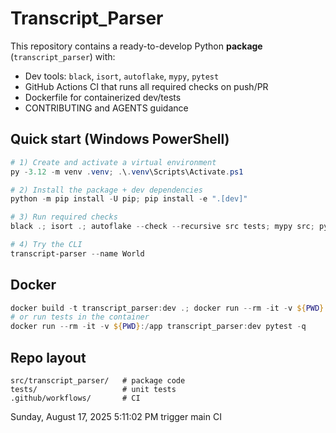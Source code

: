 # Transcript_Parser

This repository contains a ready-to-develop Python **package** (`transcript_parser`) with:
- Dev tools: `black`, `isort`, `autoflake`, `mypy`, `pytest`
- GitHub Actions CI that runs all required checks on push/PR
- Dockerfile for containerized dev/tests
- CONTRIBUTING and AGENTS guidance

## Quick start (Windows PowerShell)

```powershell
# 1) Create and activate a virtual environment
py -3.12 -m venv .venv; .\.venv\Scripts\Activate.ps1

# 2) Install the package + dev dependencies
python -m pip install -U pip; pip install -e ".[dev]"

# 3) Run required checks
black .; isort .; autoflake --check --recursive src tests; mypy src; pytest -q

# 4) Try the CLI
transcript-parser --name World
```

## Docker

```powershell
docker build -t transcript_parser:dev .; docker run --rm -it -v ${PWD}:/app transcript_parser:dev transcript-parser --name World
# or run tests in the container
docker run --rm -it -v ${PWD}:/app transcript_parser:dev pytest -q
```

## Repo layout
```
src/transcript_parser/   # package code
tests/                   # unit tests
.github/workflows/       # CI
```
 
 S u n d a y ,   A u g u s t   1 7 ,   2 0 2 5   5 : 1 1 : 0 2   P M  
  
  
 t r i g g e r   m a i n   C I  
 
